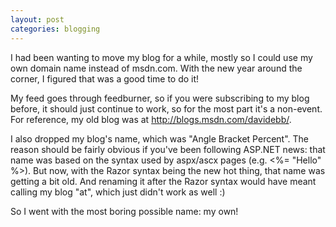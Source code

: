 ```yaml
---
layout: post
categories: blogging
---
```


I had been wanting to move my blog for a while, mostly so I could use my own domain name instead of msdn.com. With the new year around the corner, I figured that was a good time to do it!

My feed goes through feedburner, so if you were subscribing to my blog before, it should just continue to work, so for the most part it's a non-event. For reference, my old blog was at http://blogs.msdn.com/davidebb/.

I also dropped my blog's name, which was "Angle Bracket Percent". The reason should be fairly obvious if you've been following ASP.NET news: that name was based on the syntax used by aspx/ascx pages (e.g. <%= "Hello" %>). But now, with the Razor syntax being the new hot thing, that name was getting a bit old. And renaming it after the Razor syntax would have meant calling my blog "at", which just didn't work as well :)

So I went with the most boring possible name: my own!